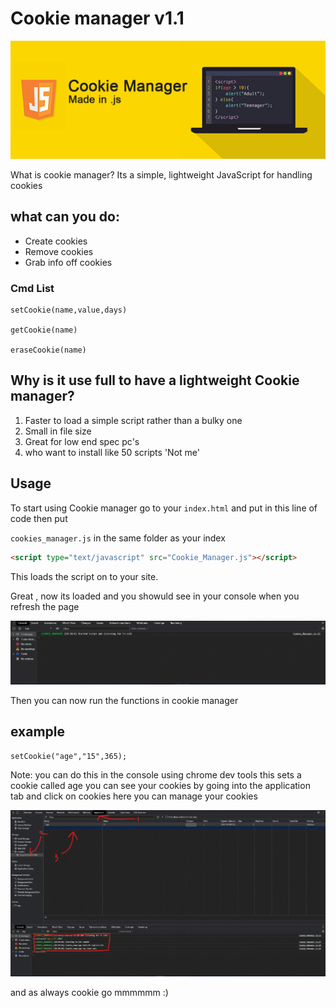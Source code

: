 # Cookie manager v1.1
![Screenshot](images/banner.png)

What is  cookie manager? Its a simple, lightweight JavaScript for handling cookies

## what can you do:

- Create cookies
- Remove cookies
- Grab info off cookies

### Cmd List
```
setCookie(name,value,days)
 
getCookie(name)

eraseCookie(name)
```

## Why is it use full to have a lightweight Cookie manager?

1) Faster to load a simple script rather than a bulky one 
2) Small in file size 
3) Great for low end spec pc's
4) who want to install like 50 scripts 'Not me'
## Usage

To start using Cookie manager go to your `index.html` and put in this line of code then put 

`cookies_manager.js` in the same folder as your index

````html
<script type="text/javascript" src="Cookie_Manager.js"></script>
````

This loads the script on to your site.

Great , now its loaded and you showuld see in your console when you refresh the page

![Screenshot](images/console.png)

Then you can now run the functions in cookie manager

## example

```
setCookie("age","15",365);
```
Note: you can do this in the console using chrome dev tools
this sets a cookie called age you can see your cookies by going into the application tab and click on cookies here you can manage your cookies

![Screenshot](images/cookie.png)


and as always cookie go mmmmmm :)
